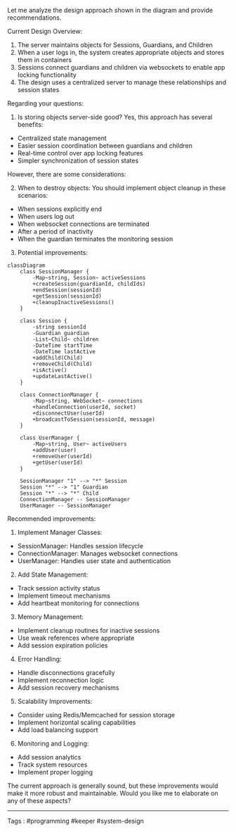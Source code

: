 Let me analyze the design approach shown in the diagram and provide recommendations.

Current Design Overview:
1. The server maintains objects for Sessions, Guardians, and Children
2. When a user logs in, the system creates appropriate objects and stores them in containers
3. Sessions connect guardians and children via websockets to enable app locking functionality
4. The design uses a centralized server to manage these relationships and session states

Regarding your questions:

1. Is storing objects server-side good?
Yes, this approach has several benefits:
- Centralized state management
- Easier session coordination between guardians and children
- Real-time control over app locking features
- Simpler synchronization of session states

However, there are some considerations:

2. When to destroy objects:
You should implement object cleanup in these scenarios:
- When sessions explicitly end
- When users log out
- When websocket connections are terminated
- After a period of inactivity
- When the guardian terminates the monitoring session

3. Potential improvements:



```mermaid
classDiagram
    class SessionManager {
        -Map~string, Session~ activeSessions
        +createSession(guardianId, childIds)
        +endSession(sessionId)
        +getSession(sessionId)
        +cleanupInactiveSessions()
    }
    
    class Session {
        -string sessionId
        -Guardian guardian
        -List~Child~ children
        -DateTime startTime
        -DateTime lastActive
        +addChild(Child)
        +removeChild(Child)
        +isActive()
        +updateLastActive()
    }
    
    class ConnectionManager {
        -Map~string, WebSocket~ connections
        +handleConnection(userId, socket)
        +disconnectUser(userId)
        +broadcastToSession(sessionId, message)
    }
    
    class UserManager {
        -Map~string, User~ activeUsers
        +addUser(user)
        +removeUser(userId)
        +getUser(userId)
    }

    SessionManager "1" --> "*" Session
    Session "*" --> "1" Guardian
    Session "*" --> "*" Child
    ConnectionManager -- SessionManager
    UserManager -- SessionManager

```

Recommended improvements:

1. Implement Manager Classes:
- SessionManager: Handles session lifecycle
- ConnectionManager: Manages websocket connections
- UserManager: Handles user state and authentication

2. Add State Management:
- Track session activity status
- Implement timeout mechanisms
- Add heartbeat monitoring for connections

3. Memory Management:
- Implement cleanup routines for inactive sessions
- Use weak references where appropriate
- Add session expiration policies

4. Error Handling:
- Handle disconnections gracefully
- Implement reconnection logic
- Add session recovery mechanisms

5. Scalability Improvements:
- Consider using Redis/Memcached for session storage
- Implement horizontal scaling capabilities
- Add load balancing support

6. Monitoring and Logging:
- Add session analytics
- Track system resources
- Implement proper logging

The current approach is generally sound, but these improvements would make it more robust and maintainable. Would you like me to elaborate on any of these aspects?
___

Tags : #programming #keeper #system-design 